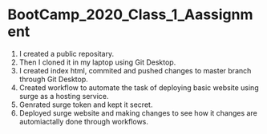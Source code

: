 # BootCamp_2020_Class_1_Aassignment

1) I created a public repositary.
2) Then I cloned it in my laptop using Git Desktop.
3) I created index html, commited and pushed changes to master branch through Git Desktop.
4) Created workflow to automate the task of deploying basic website using surge as a hosting service.
5) Genrated surge token and kept it secret.
6) Deployed surge website and making changes to see how it changes are automiactally done through workflows.



